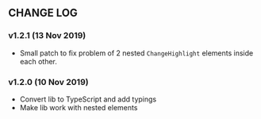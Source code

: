 ## CHANGE LOG

### v1.2.1 (13 Nov 2019)
- Small patch to fix problem of 2 nested `ChangeHighlight` elements inside each other.

### v1.2.0 (10 Nov 2019)
- Convert lib to TypeScript and add typings
- Make lib work with nested elements